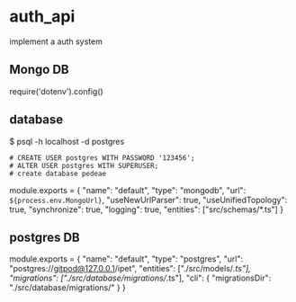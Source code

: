 # auth_api
implement a auth system

## Mongo DB
require('dotenv').config()

## database
$ psql -h localhost -d postgres
```
# CREATE USER postgres WITH PASSWORD '123456';
# ALTER USER postgres WITH SUPERUSER;
# create database pedeae
```

module.exports = {
  "name": "default",
  "type": "mongodb",
  "url": `${process.env.MongoUrl}`,
  "useNewUrlParser": true,
  "useUnifiedTopology": true,
  "synchronize": true,
  "logging": true,
  "entities": ["src/schemas/*.ts"]
}

## postgres DB
module.exports = {
  "name": "default",
  "type": "postgres",
  "url": "postgres://gitpod@127.0.0.1/ipet",
  "entities": ["./src/models/*.ts"],
  "migrations": ["./src/database/migrations/*.ts"],
  "cli": {
      "migrationsDir": "./src/database/migrations/"
  }
}
